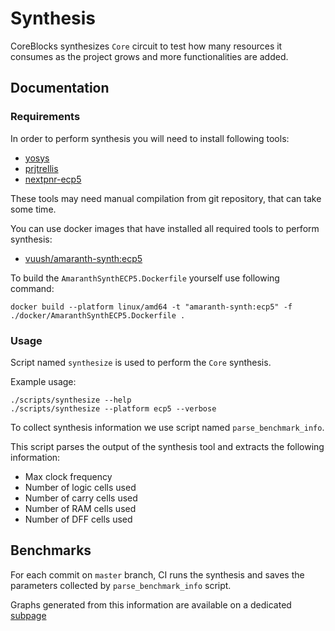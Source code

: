 # Synthesis

CoreBlocks synthesizes `Core` circuit to test how many resources it consumes as the project
grows and more functionalities are added.

## Documentation

### Requirements

In order to perform synthesis you will need to install following tools:
  * [yosys](https://github.com/YosysHQ/yosys)
  * [prjtrellis](https://github.com/YosysHQ/prjtrellis)
  * [nextpnr-ecp5](https://github.com/YosysHQ/nextpnr.git)

These tools may need manual compilation from git repository, that can take some time.

You can use docker images that have installed all required tools to perform synthesis:
  * [vuush/amaranth-synth:ecp5](https://hub.docker.com/r/vuush/amaranth-synth/tags)

To build the `AmaranthSynthECP5.Dockerfile` yourself use following command:
```
docker build --platform linux/amd64 -t "amaranth-synth:ecp5" -f ./docker/AmaranthSynthECP5.Dockerfile .
```

### Usage

Script named `synthesize` is used to perform the `Core` synthesis.

Example usage:
```
./scripts/synthesize --help
./scripts/synthesize --platform ecp5 --verbose
```

To collect synthesis information we use script named `parse_benchmark_info`.

This script parses the output of the synthesis tool and extracts the
following information:
  - Max clock frequency
  - Number of logic cells used
  - Number of carry cells used
  - Number of RAM cells used
  - Number of DFF cells used

## Benchmarks

For each commit on `master` branch, CI runs the synthesis and saves the parameters collected by `parse_benchmark_info` script.

Graphs generated from this information are available on a dedicated [subpage](https://kuznia-rdzeni.github.io/coreblocks/dev/benchmark/)

